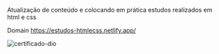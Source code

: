 Atualização de conteúdo e colocando em prática estudos realizados em html e css

Domain
https://estudos-htmlecss.netlify.app/




![certificado-dio](https://user-images.githubusercontent.com/39539970/128794302-6dcb55ac-0584-4865-8817-33d7f57b9faa.png)
